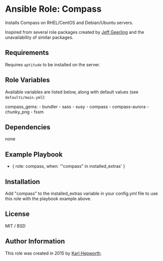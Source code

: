 # Ansible Role: Compass

Installs Compass on RHEL/CentOS and Debian/Ubuntu servers.

Inspired from several role packages created by [Jeff Geerling](https://github.com/geerlingguy/) and the unavailability of similar packages.

## Requirements

Requires `aptitude` to be installed on the server.

## Role Variables

Available variables are listed below, along with default values (see `defaults/main.yml`):

  compass_gems:
    - bundler
    - sass
    - susy
    - compass
    - compass-aurora
    - chunky_png
    - fssm

## Dependencies

  none

## Example Playbook

  - { role: compass, when: '"compass" in installed_extras' }

## Installation

  Add "compass" to the installed_extras variable in your config.yml file to use this role with the playbook example above.

## License

MIT / BSD

## Author Information

This role was created in 2015 by [Karl Hepworth](https://twitter.com/fubarhouse).
